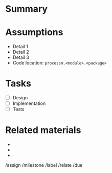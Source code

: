 # Summary

# Assumptions
* Detail 1
* Detail 2
* Detail 3
* Code location: `processm.<module>.<package>`

# Tasks
* [ ] Design
* [ ] Implementation
* [ ] Tests

# Related materials
*
*
*

/assign
/milestone
/label
/relate
/due
